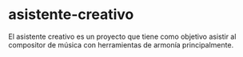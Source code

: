 # asistente-creativo
El asistente creativo es un proyecto que tiene como objetivo asistir al compositor de música con herramientas de armonía principalmente.
